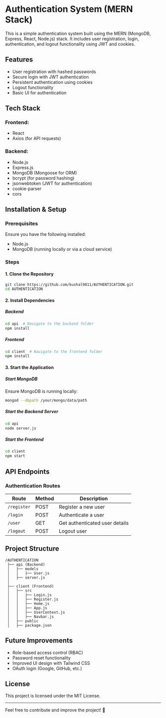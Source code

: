 # Authentication System (MERN Stack)

This is a simple authentication system built using the MERN (MongoDB, Express, React, Node.js) stack. It includes user registration, login, authentication, and logout functionality using JWT and cookies.

## Features
- User registration with hashed passwords
- Secure login with JWT authentication
- Persistent authentication using cookies
- Logout functionality
- Basic UI for authentication

## Tech Stack
### Frontend:
- React
- Axios (for API requests)

### Backend:
- Node.js
- Express.js
- MongoDB (Mongoose for ORM)
- bcrypt (for password hashing)
- jsonwebtoken (JWT for authentication)
- cookie-parser
- cors

## Installation & Setup

### Prerequisites
Ensure you have the following installed:
- Node.js
- MongoDB (running locally or via a cloud service)

### Steps

#### 1. Clone the Repository
```sh
git clone https://github.com/kushal9811/AUTHENTICATION.git
cd AUTHENTICATION
```

#### 2. Install Dependencies
##### Backend
```sh
cd api  # Navigate to the backend folder
npm install
```

##### Frontend
```sh
cd client  # Navigate to the frontend folder
npm install
```

#### 3. Start the Application
##### Start MongoDB
Ensure MongoDB is running locally:
```sh
mongod --dbpath /your/mongo/data/path
```

##### Start the Backend Server
```sh
cd api
node server.js
```

##### Start the Frontend
```sh
cd client
npm start
```

## API Endpoints
### **Authentication Routes**
| Route        | Method | Description |
|-------------|--------|-------------|
| `/register`  | POST   | Register a new user |
| `/login`     | POST   | Authenticate a user |
| `/user`      | GET    | Get authenticated user details |
| `/logout`    | POST   | Logout user |

## Project Structure
```
/AUTHENTICATION
 ├── api (Backend)
 │   ├── models
 │   │   ├── User.js
 │   ├── server.js
 │
 ├── client (Frontend)
 │   ├── src
 │   │   ├── Login.js
 │   │   ├── Register.js
 │   │   ├── Home.js
 │   │   ├── App.js
 │   │   ├── UserContext.js
 │   │   ├── Navbar.js
 │   ├── public
 │   ├── package.json
```

## Future Improvements
- Role-based access control (RBAC)
- Password reset functionality
- Improved UI design with Tailwind CSS
- OAuth login (Google, GitHub, etc.)

## License
This project is licensed under the MIT License.

---

Feel free to contribute and improve the project! 🚀

